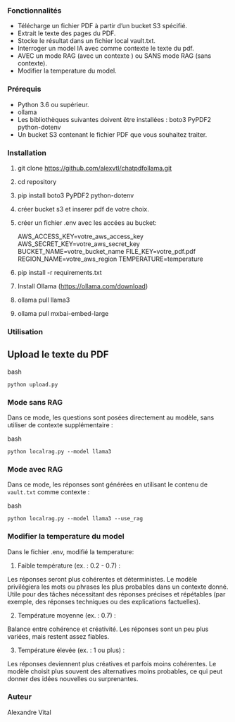 ### Fonctionnalités
- Télécharge un fichier PDF à partir d’un bucket S3 spécifié.
- Extrait le texte des pages du PDF.
- Stocke le résultat dans un fichier local vault.txt.
- Interroger un model IA avec comme contexte le texte du pdf.
- AVEC un mode RAG (avec un contexte ) ou SANS mode RAG (sans contexte).
- Modifier la temperature du model.

### Prérequis
- Python 3.6 ou supérieur.
- ollama
- Les bibliothèques suivantes doivent être installées :
  boto3
  PyPDF2
  python-dotenv
- Un bucket S3 contenant le fichier PDF que vous souhaitez traiter.

### Installation

1. git clone https://github.com/alexvtl/chatpdfollama.git
2. cd repository
3. pip install boto3 PyPDF2 python-dotenv
4. créer bucket s3 et inserer pdf de votre choix.
5. créer un fichier .env avec les accées au bucket:

    AWS_ACCESS_KEY=votre_aws_access_key
    AWS_SECRET_KEY=votre_aws_secret_key
    BUCKET_NAME=votre_bucket_name
    FILE_KEY=votre_pdf.pdf
    REGION_NAME=votre_aws_region 
    TEMPERATURE=temperature 
    
6. pip install -r requirements.txt
7. Install Ollama (https://ollama.com/download)
8. ollama pull llama3
9. ollama pull mxbai-embed-large

### **Utilisation**

## Upload le texte du PDF

bash

`python upload.py`

### **Mode sans RAG**

Dans ce mode, les questions sont posées directement au modèle, sans utiliser de contexte supplémentaire :

bash

`python localrag.py --model llama3`

### **Mode avec RAG**

Dans ce mode, les réponses sont générées en utilisant le contenu de `vault.txt` comme contexte :

bash

`python localrag.py --model llama3 --use_rag`

### **Modifier la temperature du model**

Dans le fichier .env, modifié la temperature:

1. Faible température (ex. : 0.2 - 0.7) :

  Les réponses seront plus cohérentes et déterministes.
  Le modèle privilégiera les mots ou phrases les plus probables dans un contexte donné.
  Utile pour des tâches nécessitant des réponses précises et répétables (par exemple, des réponses techniques ou des explications factuelles).

2. Température moyenne (ex. : 0.7) :

  Balance entre cohérence et créativité.
  Les réponses sont un peu plus variées, mais restent assez fiables.

3. Température élevée (ex. : 1 ou plus) :

  Les réponses deviennent plus créatives et parfois moins cohérentes.
  Le modèle choisit plus souvent des alternatives moins probables, ce qui peut donner des idées nouvelles ou surprenantes.


### Auteur
Alexandre Vital


